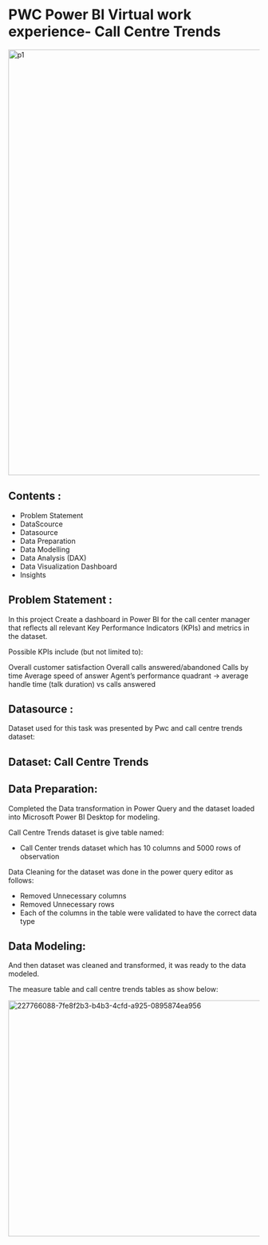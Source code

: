 # PWC Power BI Virtual work experience- Call Centre Trends
<img width="1280" height="853" alt="p1" src="https://github.com/user-attachments/assets/a3797a09-ed8e-4d7d-ae65-b7f75fb7dddf" />



## Contents :

- Problem Statement
- DataScource
- Datasource
- Data Preparation
- Data Modelling
- Data Analysis (DAX)
- Data Visualization Dashboard
- Insights

## Problem Statement :
In this project Create a dashboard in Power BI for the call center manager that reflects all relevant Key Performance Indicators (KPIs) and metrics in the dataset.

Possible KPIs include (but not limited to):

Overall customer satisfaction
Overall calls answered/abandoned
Calls by time
Average speed of answer
Agent’s performance quadrant -> average handle time (talk duration) vs calls answered

## Datasource :
Dataset used for this task was presented by Pwc and call centre trends dataset:

## Dataset: Call Centre Trends

## Data Preparation:
Completed the Data transformation in Power Query and the dataset loaded into Microsoft Power BI Desktop for modeling.

Call Centre Trends dataset is give table named:

- Call Center trends dataset which has 10 columns and 5000 rows of observation

Data Cleaning for the dataset was done in the power query editor as follows:

- Removed Unnecessary columns
- Removed Unnecessary rows
-  Each of the columns in the table were validated to have the correct data type

## Data Modeling:
And then dataset was cleaned and transformed, it was ready to the data modeled.

The measure table and call centre trends tables as show below:

<img width="855" height="473" alt="227766088-7fe8f2b3-b4b3-4cfd-a925-0895874ea956" src="https://github.com/user-attachments/assets/13f64bb1-c79a-4f14-b66a-dc86a124c836" />
